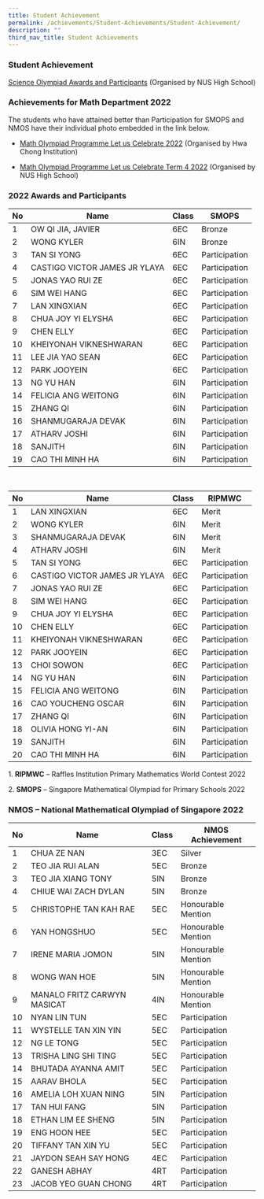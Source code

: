 ```yaml
---
title: Student Achievement
permalink: /achievements/Student-Achievements/Student-Achievement/
description: ""
third_nav_title: Student Achievements
---
```

### Student Achievement

[Science Olympiad Awards and Participants](/files/Science_Olympiad_Awards.pdf) (Organised by NUS High School) 


### Achievements for Math Department 2022

The students who have attained better than Participation for SMOPS and NMOS have their individual photo embedded in the link below. 

* [Math Olympiad Programme Let us Celebrate 2022](/files/Math_Olympiad_Programme_Lets_Celebrate-2022.pdf) (Organised by Hwa Chong Institution)

 *   [Math Olympiad Programme Let us Celebrate Term 4 2022](/files/Math_Olympiad_Programme_Term4_2022.pdf) (Organised by NUS High School)

### 2022 Awards and Participants

| No | Name | Class | SMOPS |
|---|---|---|---|
| 1 | OW QI JIA, JAVIER | 6EC | Bronze |
| 2 | WONG KYLER | 6IN | Bronze |
| 3 | TAN SI YONG | 6EC | Participation |
| 4 | CASTIGO VICTOR JAMES JR YLAYA | 6EC | Participation |
| 5 | JONAS YAO RUI ZE | 6EC | Participation |
| 6 | SIM WEI HANG | 6EC | Participation |
| 7 | LAN XINGXIAN | 6EC | Participation |
| 8 | CHUA JOY YI ELYSHA | 6EC | Participation |
| 9 | CHEN ELLY | 6EC | Participation |
| 10 | KHEIYONAH VIKNESHWARAN | 6EC | Participation |
| 11 | LEE JIA YAO SEAN | 6EC | Participation |
| 12 | PARK JOOYEIN | 6EC | Participation |
| 13 | NG YU HAN | 6IN | Participation |
| 14 | FELICIA ANG WEITONG | 6IN | Participation |
| 15 | ZHANG QI | 6IN | Participation |
| 16 | SHANMUGARAJA DEVAK | 6IN | Participation |
| 17 | ATHARV JOSHI | 6IN | Participation |
| 18 | SANJITH | 6IN | Participation |
| 19 | CAO THI MINH HA | 6IN | Participation |

<br>

| No | Name | Class | RIPMWC |
|---|---|---|---|
| 1 | LAN XINGXIAN | 6EC | Merit |
| 2 | WONG KYLER | 6IN | Merit |
| 3 | SHANMUGARAJA DEVAK | 6IN | Merit |
| 4 | ATHARV JOSHI | 6IN | Merit |
| 5 | TAN SI YONG | 6EC | Participation |
| 6 | CASTIGO VICTOR JAMES JR YLAYA | 6EC | Participation |
| 7 | JONAS YAO RUI ZE | 6EC | Participation |
| 8 | SIM WEI HANG | 6EC | Participation |
| 9 | CHUA JOY YI ELYSHA | 6EC | Participation |
| 10 | CHEN ELLY | 6EC | Participation |
| 11 | KHEIYONAH VIKNESHWARAN | 6EC | Participation |
| 12 | PARK JOOYEIN | 6EC | Participation |
| 13 | CHOI SOWON | 6EC | Participation |
| 14 | NG YU HAN | 6IN | Participation |
| 15 | FELICIA ANG WEITONG | 6IN | Participation |
| 16 | CAO YOUCHENG OSCAR | 6IN | Participation |
| 17 | ZHANG QI | 6IN | Participation |
| 18 | OLIVIA HONG YI-AN | 6IN | Participation |
| 19 | SANJITH | 6IN | Participation |
| 20 | CAO THI MINH HA | 6IN | Participation |



1\.  **RIPMWC** – Raffles Institution Primary Mathematics World Contest 2022 

2\.  **SMOPS** – Singapore Mathematical Olympiad for Primary Schools 2022


### NMOS – National Mathematical Olympiad of Singapore 2022

| No | Name | Class | NMOS Achievement |
|---|---|---|---|
| 1 | CHUA ZE NAN | 3EC | Silver |
| 2 | TEO JIA RUI ALAN | 5EC | Bronze |
| 3 | TEO JIA XIANG TONY | 5IN | Bronze |
| 4 | CHIUE WAI ZACH DYLAN | 5IN | Bronze |
| 5 | CHRISTOPHE TAN KAH RAE | 5EC | Honourable Mention |
| 6 | YAN HONGSHUO | 5EC | Honourable Mention |
| 7 | IRENE MARIA JOMON | 5IN | Honourable Mention |
| 8 | WONG WAN HOE | 5IN | Honourable Mention |
| 9 | MANALO FRITZ CARWYN MASICAT | 4IN | Honourable Mention |
| 10 | NYAN LIN TUN | 5EC | Participation |
| 11 | WYSTELLE TAN XIN YIN | 5EC | Participation |
| 12 | NG LE TONG | 5EC | Participation |
| 13 | TRISHA LING SHI TING | 5EC | Participation |
| 14 | BHUTADA AYANNA AMIT | 5EC | Participation |
| 15 | AARAV BHOLA | 5EC | Participation |
| 16 | AMELIA LOH XUAN NING | 5IN | Participation |
| 17 | TAN HUI FANG | 5IN | Participation |
| 18 | ETHAN LIM EE SHENG | 5IN | Participation |
| 19 | ENG HOON HEE | 5EC | Participation |
| 20 | TIFFANY TAN XIN YU | 5EC | Participation |
| 21 | JAYDON SEAH SAY HONG | 4EC | Participation |
| 22 | GANESH ABHAY | 4RT | Participation |
| 23 | JACOB YEO GUAN CHONG | 4RT | Participation |


